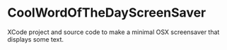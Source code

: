 # CoolWordOfTheDayScreenSaver

XCode project and source code to make a minimal OSX screensaver that displays some text.
